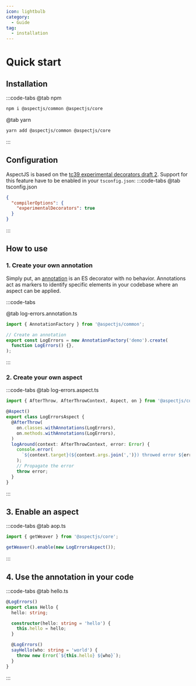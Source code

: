 ```yaml
---
icon: lightbulb
category:
  - Guide
tag:
  - installation
---
```


# Quick start

## <i class="fa fa-download"></i> Installation

:::code-tabs
@tab npm

```bash
npm i @aspectjs/common @aspectjs/core
```

@tab yarn

```bash
yarn add @aspectjs/common @aspectjs/core
```

:::

## <i class="fa fa-cog"></i> Configuration

AspectJS is based on the [tc39 experimental decorators draft 2](https://github.com/tc39/proposal-decorators). Support for this feature have to be enabled in your `tsconfig.json`:
:::code-tabs
@tab tsconfig.json

```json
{
  "compilerOptions": {
    "experimentalDecorators": true
  }
}
```

:::

## <i class="fa fa-question"></i> How to use

### <i class="fa fa-at"></i> 1. Create your own annotation

Simply put, an [annotation](./005.core-concepts/010.annotations.md) is an ES decorator with no behavior. Annotations act as markers to identify specific elements in your codebase where an aspect can be applied.

:::code-tabs

@tab log-errors.annotation.ts

```ts
import { AnnotationFactory } from '@aspectjs/common';

// Create an annotation
export const LogErrors = new AnnotationFactory('demo').create(
  function LogErrors() {},
);
```

:::

### <i class="fa fa-layer-group"></i> 2. Create your own aspect

:::code-tabs
@tab log-errors.aspect.ts

```ts
import { AfterThrow, AfterThrowContext, Aspect, on } from '@aspectjs/core';

@Aspect()
export class LogErrorsAspect {
  @AfterThrow(
    on.classes.withAnnotations(LogErrors),
    on.methods.withAnnotations(LogErrors),
  )
  logAround(context: AfterThrowContext, error: Error) {
    console.error(
      `${context.target}(${context.args.join(',')}) throwed error ${error}`,
    );
    // Propagate the error
    throw error;
  }
}
```

:::

## <i class="fa fa-gears"></i> 3. Enable an aspect

:::code-tabs
@tab aop.ts

```ts
import { getWeaver } from '@aspectjs/core';

getWeaver().enable(new LogErrorsAspect());
```

:::

## <i class="fa fa-check"></i> 4. Use the annotation in your code

:::code-tabs
@tab hello.ts

```ts
@LogErrors()
export class Hello {
  hello: string;

  constructor(hello: string = 'hello') {
    this.hello = hello;
  }

  @LogErrors()
  sayHello(who: string = 'world') {
    throw new Error(`${this.hello} ${who}`);
  }
}
```

:::
